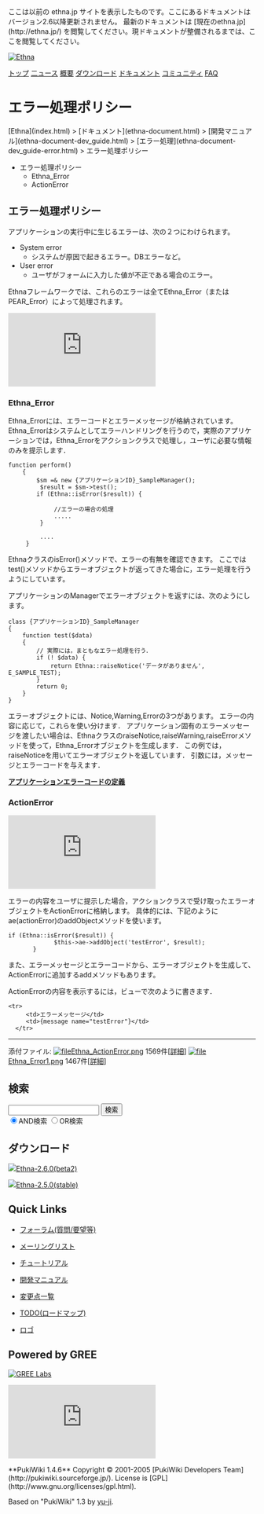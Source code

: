 <title>
エラー処理ポリシー - Ethna - PHPウェブアプリケーションフレームワーク</title>
 <link rel="stylesheet" href="skin/ethna/ethna.css" title="ethna" type="text/css" charset="utf-8">

 <link rel="alternate" type="application/rss+xml" title="RSS" href="cmd=rss.html">

 <script type="text/javascript" src="skin/trackback.js"></script>

</head>
ここは以前の ethna.jp サイトを表示したものです。ここにあるドキュメントはバージョン2.6以降更新されません。  
最新のドキュメントは [現在のethna.jp](http://ethna.jp/) を閲覧してください。現ドキュメントが整備されるまでは、ここを閲覧してください。

<!-- ??BEGIN id:wrapper --><!-- ?? Navigator ?? ======================================================= -->

[![Ethna](image/navlogo.gif)](/)

[トップ](ethna.html "ethna (11d)") [二ュース](ethna-news.html "ethna-news (11d)") [概要](ethna-about.html "ethna-about (11d)") [ダウンロード](ethna-download.html "ethna-download (25d)") [ドキュメント](ethna-document.html "ethna-document (884d)") [コミュニティ](ethna-community.html "ethna-community (619d)") [FAQ](ethna-document-faq.html "ethna-document-faq (1240d)")

<!-- ?? Header ?? ========================================================== -->

# エラー処理ポリシー 

<!-- ?? Content ?? ========================================================= -->
<!-- ??BEGIN id:main -->
<!-- ??BEGIN id:wrap_content -->
<!-- ??BEGIN id:content -->
<!-- ??BEGIN id:page_navigator -->
<!-- ??END id:PageNavigator -->
<!-- ??BEGIN id:body --> [Ethna](index.html) > [ドキュメント](ethna-document.html) > [開発マニュアル](ethna-document-dev_guide.html) > [エラー処理](ethna-document-dev_guide-error.html) > エラー処理ポリシー 

- エラー処理ポリシー 
  - Ethna\_Error 
  - ActionError 

## エラー処理ポリシー [](ethna-document-dev_guide-error-policy.html#m27b8582 "m27b8582")

アプリケーションの実行中に生じるエラーは、次の２つにわけられます。

- System error
  - システムが原因で起きるエラー。DBエラーなど。
- User error
  - ユーザがフォームに入力した値が不正である場合のエラー。

Ethnaフレームワークでは、これらのエラーは全てEthna\_Error（またはPEAR\_Error）によって処理されます。

[![Ethna_Error1.png](http://ethna.jp/index.php?plugin=ref&page=ethna-document-dev_guide-error-policy&src=Ethna_Error1.png "Ethna\_Error1.png")](plugin=attach&refer=ethna-document-dev_guide-error-policy&openfile=Ethna_Error1.png.html "Ethna\_Error1.png")

### Ethna\_Error [](ethna-document-dev_guide-error-policy.html#dfe142c9 "dfe142c9")

Ethna\_Errorには、エラーコードとエラーメッセージが格納されています。 Ethna\_Errorはシステムとしてエラーハンドリングを行うので，実際のアプリケーションでは，Ethna\_Errorをアクションクラスで処理し，ユーザに必要な情報のみを提示します．

    function perform()
        {
            $sm =& new {アプリケーションID}_SampleManager();
             $result = $sm->test();
            if (Ethna::isError($result)) {
    
                 //エラーの場合の処理
                 .....
             }
    
             ....
         }

EthnaクラスのisError()メソッドで、エラーの有無を確認できます。 ここではtest()メソッドからエラーオブジェクトが返ってきた場合に，エラー処理を行うようにしています。

アプリケーションのManagerでエラーオブジェクトを返すには、次のようにします。

    class {アプリケーションID}_SampleManager
    {
        function test($data)
        {
            // 実際には，まともなエラー処理を行う．
            if (! $data) {
                return Ethna::raiseNotice('データがありません', E_SAMPLE_TEST);
            }
            return 0;
        }
    }

エラーオブジェクトには、Notice,Warning,Errorの3つがあります。 エラーの内容に応じて，これらを使い分けます． アプリケーション固有のエラーメッセージを渡したい場合は、EthnaクラスのraiseNotice,raiseWarning,raiseErrorメソッドを使って，Ethna\_Errorオブジェクトを生成します． この例では，raiseNoticeを用いてエラーオブジェクトを返しています． 引数には，メッセージとエラーコードを与えます．

**[アプリケーションエラーコードの定義](ethna-document-dev_guide-error-definecode.html "ethna-document-dev\_guide-error-definecode (1240d)")**

### ActionError [](ethna-document-dev_guide-error-policy.html#ded53322 "ded53322")

[![Ethna_ActionError.png](http://ethna.jp/index.php?plugin=ref&page=ethna-document-dev_guide-error-policy&src=Ethna_ActionError.png "Ethna\_ActionError.png")](plugin=attach&refer=ethna-document-dev_guide-error-policy&openfile=Ethna_ActionError.png.html "Ethna\_ActionError.png")

エラーの内容をユーザに提示した場合，アクションクラスで受け取ったエラーオブジェクトをActionErrorに格納します。 具体的には、下記のようにae(actionError)のaddObjectメソッドを使います。

    if (Ethna::isError($result)) {
                 $this->ae->addObject('testError', $result);
           }

また、エラーメッセージとエラーコードから、エラーオブジェクトを生成して、ActionErrorに追加するaddメソッドもあります。

ActionErrorの内容を表示するには，ビューで次のように書きます．

    <tr>
         <td>エラーメッセージ</td> 
         <td>{message name="testError"}</td>
      </tr>

<!-- ??END id:body -->
<!-- ??BEGIN id:summary --><!-- ??END id:note -->
<!-- ??BEGIN id:trackback -->
<!-- ?? END id:trackback --><!-- ?? BEGIN id:attach -->

* * *
添付ファイル: [![file](image/file.png)Ethna\_ActionError.png](plugin=attach&pcmd=open&file=Ethna_ActionError.png&refer=ethna-document-dev_guide-error-policy.html "2008/06/02 16:35:58 13.5KB") 1569件[[詳細](plugin=attach&pcmd=info&file=Ethna_ActionError.png&refer=ethna-document-dev_guide-error-policy.html "添付ファイルの情報")] [![file](image/file.png)Ethna\_Error1.png](plugin=attach&pcmd=open&file=Ethna_Error1.png&refer=ethna-document-dev_guide-error-policy.html "2008/06/02 16:35:58 17.4KB") 1467件[[詳細](plugin=attach&pcmd=info&file=Ethna_Error1.png&refer=ethna-document-dev_guide-error-policy.html "添付ファイルの情報")]
<!-- ?? END id:attach -->
<!-- ?? END id:summary -->
<!-- ??END id:content -->
<!-- ?? END id:wrap_content --><!-- ??sidebar?? ========================================================== -->
<!-- ??BEGIN id:wrap_sidebar -->

<!-- ??BEGIN id:search_form -->

## 検索

<form action="http://ethna.jp/index.php?cmd=search" method="post">
            <input type="hidden" name="encode_hint" value="??">
            <input type="text" name="word" value="" size="20">
            <input type="submit" value="検索"><br>
            <input type="radio" name="type" value="AND" checked id="and_search"><label for="and_search">AND検索</label>
            <input type="radio" name="type" value="OR" id="or_search"><label for="or_search">OR検索</label>
    </form>

<!-- END id:search_form -->
<!-- ??BEGIN id:download_link -->

## ダウンロード

[![](image/minilogo.gif)Ethna-2.6.0(beta2)](ethna-download.html)

[![](image/minilogo.gif)Ethna-2.5.0(stable)](ethna-download.html)

<!-- END id:download_link -->
<!-- ??BEGIN id:download_link -->

## Quick Links

- [フォーラム(質問/要望等)](ethna-community-forum.html)
- [メーリングリスト](http://ml.ethna.jp/mailman/listinfo/users)

- [チュートリアル](ethna-document-tutorial.html)
- [開発マニュアル](ethna-document-dev_guide.html)
- [変更点一覧](ethna-document-changes.html)

- [TODO(ロードマップ)](TODO.html)
- [ロゴ](ethna-logo.html)

<!-- END id:download_link -->
<!-- ??BEGIN id:search_form -->

## Powered by GREE

 [![GREE Labs](http://labs.gree.jp/image/greelabs_logo.gif)](http://labs.gree.jp/)

<!-- END id:search_form -->
 [![SourceForge.jp](http://sourceforge.jp/sflogo.php?group_id=1343)](http://sourceforge.jp/)

<!-- ??END id:sidebar -->
<!-- ??END id:wrap_sidebar -->
<!-- ??END id:main --><!-- ?? Footer ?? ========================================================== -->
<!-- ??BEGIN id:footer -->
<!-- ??BEGIN id:copyright --> **PukiWiki 1.4.6** Copyright © 2001-2005 [PukiWiki Developers Team](http://pukiwiki.sourceforge.jp/). License is [GPL](http://www.gnu.org/licenses/gpl.html).  
 Based on "PukiWiki" 1.3 by [yu-ji](http://factage.com/yu-ji/).
<!-- ??END id:copyright -->
<!-- ??END id:footer --><!-- ?? END ?? ============================================================= -->
<!-- ??END id:wrapper -->
